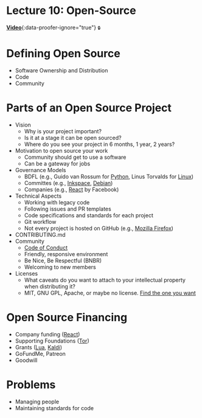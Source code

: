 # Lecture 10: Open-Source

[**Video**](https://github.com/jhu-oose/2019-students/releases/download/lectures-videos/oose--lectures--10.mp4){:data-proofer-ignore="true"} <small title="You must be a registered student logged into GitHub to see this.">🔒</small>

# Defining Open Source

- Software Ownership and Distribution
- Code
- Community

# Parts of an Open Source Project

- Vision
	- Why is your project important?
	- Is it at a stage it can be open sourced?
	- Where do you see your project in 6 months, 1 year, 2 years?
- Motivation to open source your work
	- Community should get to use a software
	- Can be a gateway for jobs
- Governance Models
	- BDFL (e.g., Guido van Rossum for [Python](https://www.python.org), Linus Torvalds for [Linux](https://www.linux.org))
	- Committes (e.g., [Inkspace](https://inkscape.org), [Debian](https://www.debian.org))
	- Companies (e.g., [React](https://reactjs.org) by Facebook)
- Technical Aspects
	- Working with legacy code
	- Following issues and PR templates
	- Code specifications and standards for each project
	- Git workflow
	- Not every project is hosted on GitHub (e.g., [Mozilla Firefox](https://www.mozilla.org/en-US/firefox/))
- CONTRIBUTING.md
- Community
	- [Code of Conduct](https://www.contributor-covenant.org)
	- Friendly, responsive environment
	- Be Nice, Be Respectful (BNBR)
	- Welcoming to new members
- Licenses
	- What caveats do you want to attach to your intellectual property when distributing it?
	- MIT, GNU GPL, Apache, or maybe no license. [Find the one you want](https://choosealicense.com)

# Open Source Financing

- Company funding ([React](https://reactjs.org))
- Supporting Foundations ([Tor](https://www.torproject.org))
- Grants ([Lua](https://www.lua.org), [Kaldi](https://kaldi-asr.org))
- GoFundMe, Patreon
- Goodwill

# Problems

- Managing people
- Maintaining standards for code
